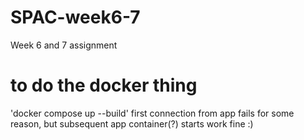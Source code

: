 # SPAC-week6-7
 Week 6 and 7 assignment


# to do the docker thing
'docker compose up --build'
first connection from app fails for some reason, but subsequent app container(?) starts work fine :)
